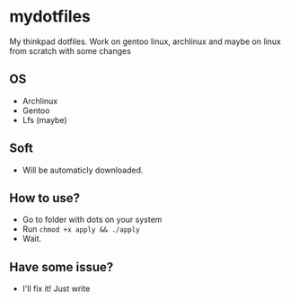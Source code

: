 # mydotfiles
My thinkpad dotfiles. Work on gentoo linux, archlinux and maybe on linux from scratch with some changes

## OS
 - Archlinux
 - Gentoo
 - Lfs (maybe)

## Soft
- Will be automaticly downloaded.

## How to use?
- Go to folder with dots on your system
- Run `chmod +x apply && ./apply`
- Wait.

## Have some issue?
 - I'll fix it! Just write

